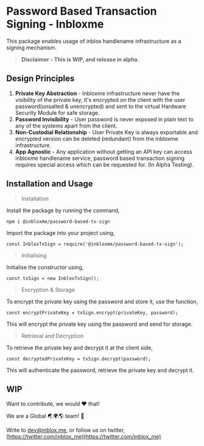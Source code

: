
# Password Based Transaction Signing - Inbloxme

  

This package enables usage of inblox handlename infrastructure as a signing mechanism.


> **Disclaimer - This is WIP, and release in alpha.**


## Design Principles

 1. **Private Key Abstraction** - Inbloxme infrastructure never have the visibility of the private key, it's encrypted on the client with the user password(unsalted & unencrypted) and sent to the virtual Hardware Security Module for safe storage.
 2. **Password Invisibility** - User password is never exposed in plain text to any of the systems apart from the client.
 3. **Non-Custodial Relationship** - User Private Key is always exportable and encrypted version can be deleted (redundant) from the inbloxme infrastructure.
 4. **App Agnostic** - Any application without getting an API key can access inbloxme handlename service, password based transaction signing requires special access which can be requested for. (In Alpha Testing).

## Installation and Usage

> Installation

Install the package by running the command,

```npm i @inbloxme/password-based-tx-sign```


Import the package into your project using,

```const InbloxTxSign = require('@inbloxme/password-based-tx-sign');```


> Initialising

Initialise the constructor using,

```const txSign = new InbloxTxSign();```


> Encryption & Storage

To encrypt the private key using the password and store it, use the function,

```const encryptPrivateKey = txSign.encrypt(privateKey, password);```

This will encrypt the private key using the password and send for storage.

    
> Retrieval and Decryption

To retrieve the private key and decrypt it at the client side,

```const decryptedPrivateKey = txSign.decrypt(password);```

This will authenticate the password, retrieve the private key and decrypt it.

## WIP

Want to contribute, we would :heart: that!

We are a Global :earth_asia::earth_africa::earth_americas: team! :muscle:

Write to dev@inblox.me, or follow us on twitter, [https://twitter.com/inblox_me](https://twitter.com/inblox_me)
